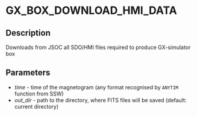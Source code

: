 
 # GX_BOX_DOWNLOAD_HMI_DATA
 ## Description
 Downloads from JSOC all SDO/HMI files required to produce GX-simulator box


 ## Parameters
* *time* - time of the magnetogram (any format recognised by `ANYTIM` function from SSW)
* *out_dir* - path to the directory, where FITS files will be saved (default: current directory)
 ## 